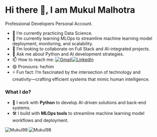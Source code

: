 # Hi there 👋, I am Mukul Malhotra

Professional Developers Personal Account.


- 🔭 I’m currently practicing Data Science.  
- 🌱 I’m currently learning MLOps to streamline machine learning model deployment, monitoring, and scalability.  
- 👯 I’m looking to collaborate on Full Stack and AI-integrated projects.  
- 💬 Ask me about Python and AI development strategies.  
- 📫 How to reach me: [![Gmail](https://img.shields.io/badge/-Gmail-c14438?&logo=Gmail&logoColor=white)](mailto:malhotramukul1122@gmail.com)[![LinkedIn](https://img.shields.io/badge/linkedin-%230077B5.svg?&style=for-the-badge&logo=linkedin&logoColor=white)](https://www.linkedin.com/in/mukul-malhotra98/)
- 😄 Pronouns: he/him  
- ⚡ Fun fact: I’m fascinated by the intersection of technology and creativity—crafting efficient systems that mimic human intelligence.  


### What I do?

- 🚀 I work with **Python** to develop AI-driven solutions and back-end systems.  
- 🛠️ I build with **MLOps tools** to streamline machine learning model workflows and deployment.  


<p><img align="left" src="https://github-readme-stats-five-steel.vercel.app/api/top-langs/?username=Mukul98&theme=light" alt="Mukul98" /></p>

<p><img align="left" src="https://github-readme-stats-five-steel.vercel.app/api?username=Mukul98&show_icons=true&theme=light&hide=issues&count_private=true&" alt="Mukul98" /></p>

